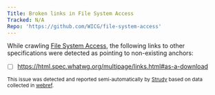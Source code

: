 ```yaml
---
Title: Broken links in File System Access
Tracked: N/A
Repo: 'https://github.com/WICG/file-system-access'
---
```


While crawling [File System Access](https://wicg.github.io/file-system-access/), the following links to other specifications were detected as pointing to non-existing anchors:
* [ ] https://html.spec.whatwg.org/multipage/links.html#as-a-download

<sub>This issue was detected and reported semi-automatically by [Strudy](https://github.com/w3c/strudy/) based on data collected in [webref](https://github.com/w3c/webref/).</sub>
